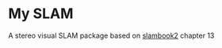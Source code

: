 # My SLAM

A stereo visual SLAM package based on [slambook2](https://github.com/gaoxiang12/slambook2)
chapter 13

